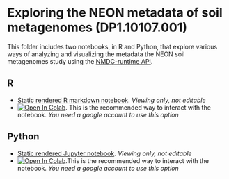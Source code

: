 # Exploring the NEON metadata of soil metagenomes (DP1.10107.001)

This folder includes two notebooks, in R and Python, that explore various ways of analyzing and visualizing the metadata the NEON soil metagenomes study using the [NMDC-runtime API](https://api.microbiomedata.org/docs#).
 
## R
- [Static rendered R markdown notebook](https://github.com/microbiomedata/notebook_hackathons/blob/main/NEON_soil_metadata/R/NEON_data_exploration.md). _Viewing only, not editable_
- [![Open In Colab](https://colab.research.google.com/assets/colab-badge.svg)](https://colab.research.google.com/github/microbiomedata/notebook_hackathons/blob/main/NEON_soil_metadata/R/NEON_data_exploration.ipynb). This is the recommended way to interact with the notebook.  _You need a google account to use this option_

## Python
- [Static rendered Jupyter notebook](https://nbviewer.org/github/microbiomedata/notebook_hackathons/blob/main/NEON_soil_metadata/python/neon_soil_metadata_visual_exploration.ipynb). _Viewing only, not editable_
- [![Open In Colab](https://colab.research.google.com/assets/colab-badge.svg)](https://colab.research.google.com/github/microbiomedata/notebook_hackathons/blob/main/NEON_soil_metadata/python/neon_soil_metadata_visual_exploration.ipynb).This is the recommended way to interact with the notebook. _You need a google account to use this option_